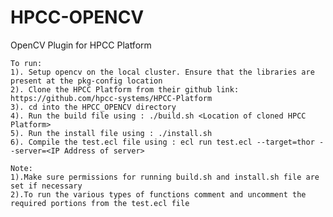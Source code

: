# HPCC-OPENCV
OpenCV Plugin for HPCC Platform  
  
    
    To run:  
    1). Setup opencv on the local cluster. Ensure that the libraries are present at the pkg-config location  
    2). Clone the HPCC Platform from their github link: https://github.com/hpcc-systems/HPCC-Platform  
    3). cd into the HPCC_OPENCV directory  
    4). Run the build file using : ./build.sh <Location of cloned HPCC Platform>  
    5). Run the install file using : ./install.sh  
    6). Compile the test.ecl file using : ecl run test.ecl --target=thor --server=<IP Address of server>  
    
    Note:  
    1).Make sure permissions for running build.sh and install.sh file are set if necessary  
    2).To run the various types of functions comment and uncomment the required portions from the test.ecl file
